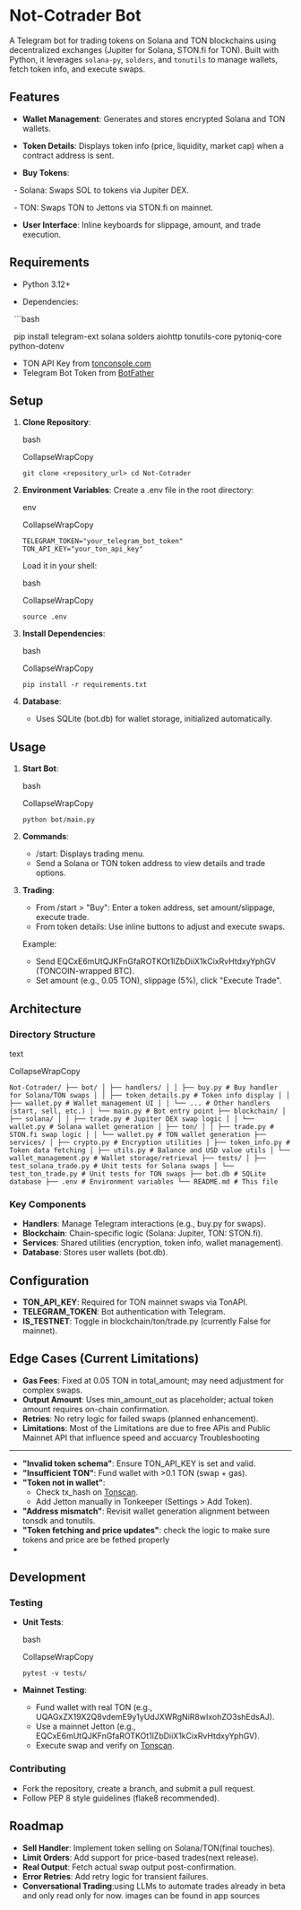 # Not-Cotrader Bot

A Telegram bot for trading tokens on Solana and TON blockchains using decentralized exchanges (Jupiter for Solana, STON.fi for TON). Built with Python, it leverages `solana-py`, `solders`, and `tonutils` to manage wallets, fetch token info, and execute swaps.

## Features

- **Wallet Management**: Generates and stores encrypted Solana and TON wallets.

- **Token Details**: Displays token info (price, liquidity, market cap) when a contract address is sent.

- **Buy Tokens**:

  - Solana: Swaps SOL to tokens via Jupiter DEX.

  - TON: Swaps TON to Jettons via STON.fi on mainnet.

- **User Interface**: Inline keyboards for slippage, amount, and trade execution.

## Requirements

- Python 3.12+

- Dependencies:

  ```bash

  pip install telegram-ext solana solders aiohttp tonutils-core pytoniq-core python-dotenv

-   TON API Key from [tonconsole.com](https://tonconsole.com)
-   Telegram Bot Token from [BotFather](https://t.me/BotFather)

Setup
-----

1.  **Clone Repository**:

    bash

    CollapseWrapCopy

    `git clone <repository_url> cd Not-Cotrader`

2.  **Environment Variables**: Create a .env file in the root directory:

    env

    CollapseWrapCopy

    `TELEGRAM_TOKEN="your_telegram_bot_token" TON_API_KEY="your_ton_api_key"`

    Load it in your shell:

    bash

    CollapseWrapCopy

    `source .env`

3.  **Install Dependencies**:

    bash

    CollapseWrapCopy

    `pip install -r requirements.txt`

4.  **Database**:
    -   Uses SQLite (bot.db) for wallet storage, initialized automatically.

Usage
-----

1.  **Start Bot**:

    bash

    CollapseWrapCopy

    `python bot/main.py`

2.  **Commands**:

    -   /start: Displays trading menu.
    -   Send a Solana or TON token address to view details and trade options.
3.  **Trading**:

    -   From /start > "Buy": Enter a token address, set amount/slippage, execute trade.
    -   From token details: Use inline buttons to adjust and execute swaps.

    Example:

    -   Send EQCxE6mUtQJKFnGfaROTKOt1lZbDiiX1kCixRvHtdxyYphGV (TONCOIN-wrapped BTC).
    -   Set amount (e.g., 0.05 TON), slippage (5%), click "Execute Trade".

Architecture
------------

### Directory Structure

text

CollapseWrapCopy

`Not-Cotrader/ ├── bot/ │ ├── handlers/ │ │ ├── buy.py # Buy handler for Solana/TON swaps │ │ ├── token_details.py # Token info display │ │ ├── wallet.py # Wallet management UI │ │ └── ... # Other handlers (start, sell, etc.) │ └── main.py # Bot entry point ├── blockchain/ │ ├── solana/ │ │ ├── trade.py # Jupiter DEX swap logic │ │ └── wallet.py # Solana wallet generation │ ├── ton/ │ │ ├── trade.py # STON.fi swap logic │ │ └── wallet.py # TON wallet generation ├── services/ │ ├── crypto.py # Encryption utilities │ ├── token_info.py # Token data fetching │ ├── utils.py # Balance and USD value utils │ └── wallet_management.py # Wallet storage/retrieval ├── tests/ │ ├── test_solana_trade.py # Unit tests for Solana swaps │ └── test_ton_trade.py # Unit tests for TON swaps ├── bot.db # SQLite database ├── .env # Environment variables └── README.md # This file`

### Key Components

-   **Handlers**: Manage Telegram interactions (e.g., buy.py for swaps).
-   **Blockchain**: Chain-specific logic (Solana: Jupiter, TON: STON.fi).
-   **Services**: Shared utilities (encryption, token info, wallet management).
-   **Database**: Stores user wallets (bot.db).

Configuration
-------------

-   **TON_API_KEY**: Required for TON mainnet swaps via TonAPI.
-   **TELEGRAM_TOKEN**: Bot authentication with Telegram.
-   **IS_TESTNET**: Toggle in blockchain/ton/trade.py (currently False for mainnet).

Edge Cases (Current Limitations)
--------------------------------

-   **Gas Fees**: Fixed at 0.05 TON in total_amount; may need adjustment for complex swaps.
-   **Output Amount**: Uses min_amount_out as placeholder; actual token amount requires on-chain confirmation.
-   **Retries**: No retry logic for failed swaps (planned enhancement).
-   **Limitations**: Most of the Limitations are due to free APis and Public Mainnet API that influence speed and accuarcy
Troubleshooting
---------------

-   **"Invalid token schema"**: Ensure TON_API_KEY is set and valid.
-   **"Insufficient TON"**: Fund wallet with >0.1 TON (swap + gas).
-   **"Token not in wallet"**:
    -   Check tx_hash on [Tonscan](https://tonscan.org).
    -   Add Jetton manually in Tonkeeper (Settings > Add Token).
-   **"Address mismatch"**: Revisit wallet generation alignment between tonsdk and tonutils.
-   **"Token fetching and price updates"**: check the logic to make sure tokens and price are be fethed properly
-   

Development
-----------

### Testing

-   **Unit Tests**:

    bash

    CollapseWrapCopy

    `pytest -v tests/`

-   **Mainnet Testing**:
    -   Fund wallet with real TON (e.g., UQAGxZX19X2Q8vdemE9y1yUdJXWRgNiR8wIxohZO3shEdsAJ).
    -   Use a mainnet Jetton (e.g., EQCxE6mUtQJKFnGfaROTKOt1lZbDiiX1kCixRvHtdxyYphGV).
    -   Execute swap and verify on [Tonscan](https://tonscan.org).

### Contributing

-   Fork the repository, create a branch, and submit a pull request.
-   Follow PEP 8 style guidelines (flake8 recommended).

Roadmap
-------

-   **Sell Handler**: Implement token selling on Solana/TON(final touches).
-   **Limit Orders**: Add support for price-based trades(next release).
-   **Real Output**: Fetch actual swap output post-confirmation.
-   **Error Retries**: Add retry logic for transient failures.
-   **Conversational Trading**:using LLMs to automate trades already in beta and only read only for now. images can be found in app sources

